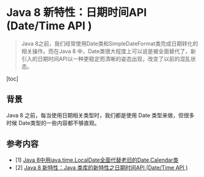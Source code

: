 # Java 8  新特性：日期时间API (Date/Time API )

> Java 8之前，我们经常使用Date类和SimpleDateFormat类完成日期转化的相关操作。而在Java 8 中，Date类很大程度上可以说是被全面替代了，新引入的日期时间API以一种更稳定而清晰的姿态出现，改变了以前的混乱状态。

[toc]

## 背景

Java 8 之前，每当使用日期相关类型时，我们都是使用 Date 类型来做，但很多时候 Date类型的一些内容都不够直观。



## 参考内容

- [1]  [Java 8中用java.time.LocalDate全面代替老旧的Date,Calendar类](https://blog.csdn.net/weixin_33897722/article/details/85075499)
- [2]  [Java 8 新特性：Java 类库的新特性之日期时间API (Date/Time API )](https://blog.csdn.net/sun_promise/article/details/51383618)

